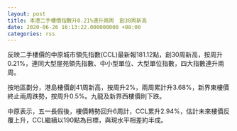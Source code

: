 ```yaml
---
layout: post
title: 本港二手樓價指數升0.21%連升兩周　創30周新高
date: 2020-06-26 16:13:22.000000000 +08:00
categories: rss
---
```


反映二手樓價的中原城市領先指數(CCL)最新報181.12點，創30周新高，按周升0.21%，連同大型屋苑領先指數、中小型單位、大型單位指數，四大指數連升兩周。

按地區劃分，港島樓價創41周新高，按周升2%，兩周累計升3.68%，新界東樓價終止兩周跌勢，按周升0.5%。九龍及新界西樓價則下跌。

中原表示，五一長假後，樓價轉勢回升6周計，CCL累升2.94%，估計未來樓價反覆上升，CCL繼續以190點為目標，與現水平相差約半成。
